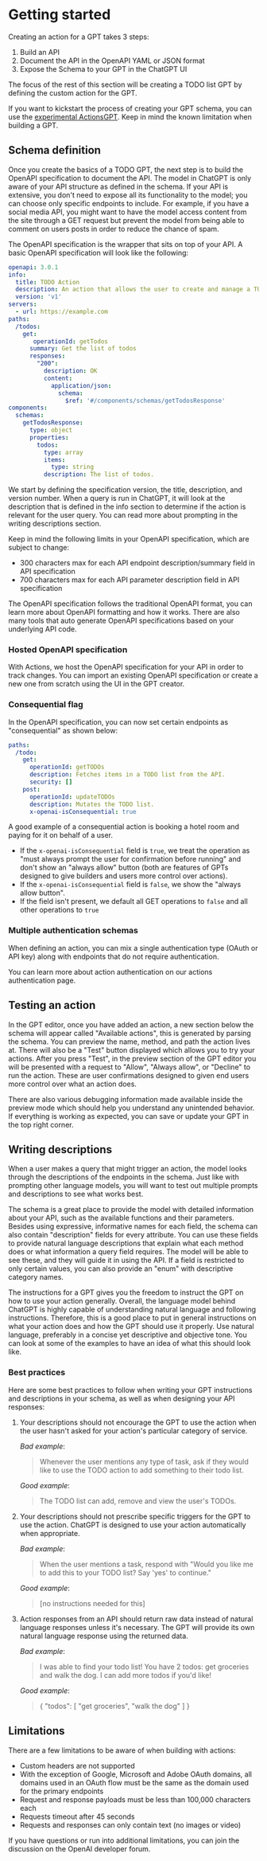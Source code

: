 # Getting started

Creating an action for a GPT takes 3 steps:

1. Build an API
2. Document the API in the OpenAPI YAML or JSON format
3. Expose the Schema to your GPT in the ChatGPT UI

The focus of the rest of this section will be creating a TODO list GPT by defining the custom action for the GPT.

If you want to kickstart the process of creating your GPT schema, you can use the [experimental ActionsGPT](https://chat.openai.com/g/g-TYEliDU6A-actionsgpt). Keep in mind the known limitation when building a GPT.

## Schema definition

Once you create the basics of a TODO GPT, the next step is to build the OpenAPI specification to document the API. The model in ChatGPT is only aware of your API structure as defined in the schema. If your API is extensive, you don't need to expose all its functionality to the model; you can choose only specific endpoints to include. For example, if you have a social media API, you might want to have the model access content from the site through a GET request but prevent the model from being able to comment on users posts in order to reduce the chance of spam.

The OpenAPI specification is the wrapper that sits on top of your API. A basic OpenAPI specification will look like the following:

```yaml
openapi: 3.0.1
info:
  title: TODO Action
  description: An action that allows the user to create and manage a TODO list using a GPT.
  version: 'v1'
servers:
  - url: https://example.com
paths:
  /todos:
    get:
       operationId: getTodos
      summary: Get the list of todos
      responses:
        "200":
          description: OK
          content:
            application/json:
              schema:
                $ref: '#/components/schemas/getTodosResponse'
components:
  schemas:
    getTodosResponse:
      type: object
      properties:
        todos:
          type: array
          items:
            type: string
          description: The list of todos.
```

We start by defining the specification version, the title, description, and version number. When a query is run in ChatGPT, it will look at the description that is defined in the info section to determine if the action is relevant for the user query. You can read more about prompting in the writing descriptions section.

Keep in mind the following limits in your OpenAPI specification, which are subject to change:

- 300 characters max for each API endpoint description/summary field in API specification
- 700 characters max for each API parameter description field in API specification

The OpenAPI specification follows the traditional OpenAPI format, you can learn more about OpenAPI formatting and how it works. There are also many tools that auto generate OpenAPI specifications based on your underlying API code.

### Hosted OpenAPI specification

With Actions, we host the OpenAPI specification for your API in order to track changes. You can import an existing OpenAPI specification or create a new one from scratch using the UI in the GPT creator.

### Consequential flag

In the OpenAPI specification, you can now set certain endpoints as "consequential" as shown below:

```yaml
paths:
  /todo:
    get:
      operationId: getTODOs
      description: Fetches items in a TODO list from the API.
      security: []
    post:
      operationId: updateTODOs
      description: Mutates the TODO list.
      x-openai-isConsequential: true
```

A good example of a consequential action is booking a hotel room and paying for it on behalf of a user.

- If the `x-openai-isConsequential` field is `true`, we treat the operation as "must always prompt the user for confirmation before running" and don't show an "always allow" button (both are features of GPTs designed to give builders and users more control over actions).
- If the `x-openai-isConsequential` field is `false`, we show the "always allow button".
- If the field isn't present, we default all GET operations to `false` and all other operations to `true`

### Multiple authentication schemas

When defining an action, you can mix a single authentication type (OAuth or API key) along with endpoints that do not require authentication.

You can learn more about action authentication on our actions authentication page.

## Testing an action

In the GPT editor, once you have added an action, a new section below the schema will appear called "Available actions", this is generated by parsing the schema. You can preview the name, method, and path the action lives at. There will also be a "Test" button displayed which allows you to try your actions. After you press "Test", in the preview section of the GPT editor you will be presented with a request to "Allow", "Always allow", or "Decline" to run the action. These are user confirmations designed to given end users more control over what an action does.

There are also various debugging information made available inside the preview mode which should help you understand any unintended behavior. If everything is working as expected, you can save or update your GPT in the top right corner.

## Writing descriptions

When a user makes a query that might trigger an action, the model looks through the descriptions of the endpoints in the schema. Just like with prompting other language models, you will want to test out multiple prompts and descriptions to see what works best.

The schema is a great place to provide the model with detailed information about your API, such as the available functions and their parameters. Besides using expressive, informative names for each field, the schema can also contain "description" fields for every attribute. You can use these fields to provide natural language descriptions that explain what each method does or what information a query field requires. The model will be able to see these, and they will guide it in using the API. If a field is restricted to only certain values, you can also provide an "enum" with descriptive category names.

The instructions for a GPT gives you the freedom to instruct the GPT on how to use your action generally. Overall, the language model behind ChatGPT is highly capable of understanding natural language and following instructions. Therefore, this is a good place to put in general instructions on what your action does and how the GPT should use it properly. Use natural language, preferably in a concise yet descriptive and objective tone. You can look at some of the examples to have an idea of what this should look like.

### Best practices

Here are some best practices to follow when writing your GPT instructions and descriptions in your schema, as well as when designing your API responses:

1. Your descriptions should not encourage the GPT to use the action when the user hasn't asked for your action's particular category of service.

    _Bad example_:

    > Whenever the user mentions any type of task, ask if they would like to use the TODO action to add something to their todo list.

    _Good example_:

    > The TODO list can add, remove and view the user's TODOs.

2. Your descriptions should not prescribe specific triggers for the GPT to use the action. ChatGPT is designed to use your action automatically when appropriate.

    _Bad example_:

    > When the user mentions a task, respond with "Would you like me to add this to your TODO list? Say 'yes' to continue."

    _Good example_:

    > \[no instructions needed for this\]

3. Action responses from an API should return raw data instead of natural language responses unless it's necessary. The GPT will provide its own natural language response using the returned data.

    _Bad example_:

    > I was able to find your todo list! You have 2 todos: get groceries and walk the dog. I can add more todos if you'd like!

    _Good example_:

    > { "todos": \[ "get groceries", "walk the dog" \] }

## Limitations

There are a few limitations to be aware of when building with actions:

- Custom headers are not supported
- With the exception of Google, Microsoft and Adobe OAuth domains, all domains used in an OAuth flow must be the same as the domain used for the primary endpoints
- Request and response payloads must be less than 100,000 characters each
- Requests timeout after 45 seconds
- Requests and responses can only contain text (no images or video)

If you have questions or run into additional limitations, you can join the discussion on the OpenAI developer forum.
